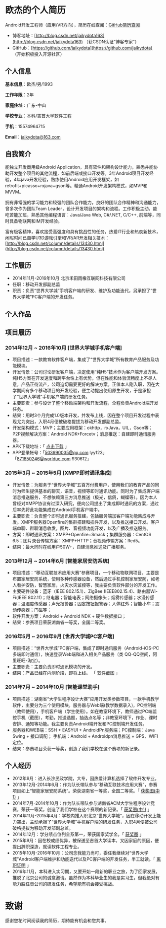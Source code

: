 # 欧杰的个人简历
Android开发工程师（应用/VR方向），简历在线查阅：[GitHub简历查阅](https://github.com/jaikydota/TestRepo/blob/master/resume/resume.md)

- 博客地址：[http://blog.csdn.net/jaikydota163](http://blog.csdn.net/jaikydota163) （获CSDN认证“博客专家”）
- GitHub：[https://github.com/jaikydota](https://github.com/jaikydota) （开始积极投入开源社区）

## 个人信息
**基本信息**：欧杰/男/1993

**工作年限**：2年

**家庭住址**：广东-中山

**学校专业**：本科/吉首大学软件工程

**手机**：15574964715

**Email**：[jaikydota@163.com](mailto:jaikydota@163.com)


## 自我简介
能独立开发商用级Android Application，具有软件和架构设计能力，熟悉并能协助开发整个项目的其他流程，如前后端或接口开发等。3年Android项目开发经验，4年java开发经验，熟练使用Android应用开发框架，如retrofit+picasso+rxjava+gson等。精通Android开发架构模式，如MVP和MVVM。

拥有非常强的学习能力和较强的团队合作能力，良好的团队合作精神和沟通能力，曾多次作为团队Team Leader，设计开发项目的架构和流程。工作积极主动，能吃苦能加班，熟悉其他编程语言：Java/Java Web, C#/.NET, C/C++, 前端等，同时具备物联网和IM开发经验。

富有极客精神，喜欢接受高强度和具有挑战性的任务，热爱IT行业和热衷新技术，闲暇时间已自学U3D游戏引擎和VR/AR开发相关技术：[http://blog.csdn.net/column/details/13430.html](http://blog.csdn.net/column/details/13430.html)


## 工作履历
* 2014年11月-2016年10月 北京禾田雨橡互联网科技有限公司
* 任职：移动开发部副总监
* 职责：负责“世界大学城”手机客户端的研发、维护及功能迭代，另承担了“世界大学城”PC客户端的开发任务。

## 个人作品



## 项目履历
### 2014年12月 ~ 2016年10月 [世界大学城手机客户端]
 - 项目描述：一款教育软件客户端，集成了“世界大学城”所有教育产品服务及功能模块。
 - 开发情景：公司讨论研发客户端，决定使用“纯H5”技术作为客户端开发方案。纯H5方案在开发速度和跨平台性上有优势，但在性能和体验流畅度上不尽人意，产品正待流产，公司迫切需要更好的解决方案。正值本人刚入职，因在大学期间有多个移动项目的开发经验，便主动提出使用原生开发，于是承担了“世界大学城”手机客户端的研发任务。
 - 主要职责：参与设计了整个移动端架构和开发流程，全程负责Android端开发任务。
 - 结果：用时3个月完成1.0版本开发，并发布上线，因在整个项目开发过程中表现尤为突出，入职4月便被破格提拔为移动开发部副总监。
 - 开发架构模式：MVP；主要应用框架：okhttp，rxJava，UIL，Gson等；P2P视频解决方案：Android NDK+Forcetv；消息推送：自建即时通讯服务器。
 - APK下载地址：「 [点击下载](http://app.worlduc.com/FileSystem/18/318441/608651/86a49111da21402e816bb1c2e9543a44.apk) 」
 - APP登录帐号：「503990035@qq.com  lyy123」  「871850246@worlduc.com  930612」

### 2015年3月 ~ 2015年5月 [XMPP即时通讯集成]
 - 开发情景：为服务于“世界大学城”五百万付费用户，使用我们的教育产品的同时为师生提供基本的聊天，语音，视频等即时通讯功能。同时为了集成客户端消息推送服务，不想依赖第三方消息推送（极光，信鸽，蝴蝶等）。因为本人曾经对XMPP协议有过深入研究，便向公司提出了集成即时通讯的方案，通过后率先将此功能集成在Android手机客户端中。
 - 主要职责：负责整个即时通讯服务搭建，包括服务端加客户端功能集成与开发。XMPP服务器Openfire的集群搭建和插件开发，以及推送接口开发。客户端单聊、群聊消息收发，图片、音视频功能开发，以及广播及推送服务。
 - 方案：即时通讯方案：XMPP+Openfire+Smack；集群服务器：CentOS 6.5；图片录音传输方案：XMPP+HTTP；音视频传输方案：Red5。
 - 结果：最大同时在线用户50W+，自建消息推送及广播服务。

### 2013年12月 ~ 2014年6月 [智能家居安防系统]
 - 项目描述：“移动互联技术应用大赛”参赛项目，一个移动物联网项目，主要是布置家居安防系统，使用多种传感器设备，然后通过手机控制家居安防，如老人看护安防，智慧家居，火灾水灾监控等，我主要负责软件部分的开发工作。
 - 主要硬件设备：蓝牙（IEEE 802.15.1）、ZigBee (IEEE802.15.4)、路由器Wi-Fi(IEEE 802.11)；继电器；智能电表；网络摄像头；烟雾传感器；水浸传感器；温湿度传感器；声光报警器；固定按钮报警器；人体红外；智能小车；震动传感器；门磁等；
 - 软件开发方案：Android + Android NDK + 硬件数据接口；
 - 结果：参赛项目荣获湖南省一等奖，全国二等奖。 

### 2016年5月 ~ 2016年9月 [世界大学城PC客户端]
 - 项目描述：“世界大学城”PC客户端，集成了即时通讯服务（Android-iOS-PC多端即时通信），快速登录Web端和进入相关产品服务（类 QQ-QQ空间，阿里旺旺-淘宝）。
 - 主要职责：主要负责即时通讯模块的开发。
 - 结果：产品已经在内测阶段，即将上线。 「 [软件截图](http://app.worlduc.com/FileSystem/18/318441/608651/4d3ce6820f3e416d90a29262ee71675d.png) 」
 
### 2014年7月 ~ 2014年10月 [智能课堂助手]
 - 项目描述：湖南省“大学生程序设计大赛”应用开发类参数项目，一款手机教学软件，主要分为三个使用模块，服务器与Web端(教学数据录入)，PC控制端（教师使用），手机客户端（学生使用）。如在教室环境下，教师通过PC端监控手机（截图），考勤，推送选题，抽选点名等；非教室环境下，作业、课时安排、通知等功能。我主要负责Android端开发和PC控制端开发任务。
 - 服务器和WEB端：SSH + EASYUI + AndroidPn服务端；PC控制端：Java Swing + 接口调配； 手机端：Android + Androidpn消息推送 + GPS、WIFI定位。
 - 结果：参赛项目荣获一等奖，创造了我们学校在这个赛项的新记录。 


## 个人经历
* 2012年9月：进入长沙民政学院，大专，因热爱计算机选择了软件开发专业。
* 2013年12月-2014年6月：作为队长带队参与“移动互联技术应用大赛”，参赛项目如上“智能家居安防系统”。荣获湖南省一等奖，全国二等奖。「 [获奖图(中1)](http://app.worlduc.com/FileSystem/18/318441/608651/d71feeaef9b244b4a3fc28d6a8465d97.jpg) 」
* 2014年7月-2014年10月：作为队长带队参与湖南省ACM大学生程序设计竞赛，荣获一等奖，创造了我们学校在这个赛项的新记录。「 [获奖图(中1)](http://app.worlduc.com/FileSystem/18/318441/608651/95e7287a16ff4c85b807047994d5f6a0.JPG) 」
* 2014年11月-2015年4月：学校内推入职北京“世界大学城”，因在移动开发上能力突出，主动承担了“世界大学城”手机客户端的研发任务，入职4月便被公司破格提拔为移动开发部副总监。
* 2014年12月：学分绩点位列全系第一，荣获国家奖学金。「 [获奖图](http://app.worlduc.com/FileSystem/18/318441/608651/60920f63fe7447dbb4970ff173df147b.jpg) 」
* 2015年9月：因在校成绩优异，被保送至吉首大学读本，又因家庭的原因，便提出辞职深造，就读软件工程专业。
* 2015年10月-2016年10月：公司念我能力尚可，委任我继续对“世界大学城”Android客户端维护和功能迭代以及PC客户端的开发任务，半工就读。「 [离职证明](http://app.worlduc.com/FileSystem/18/318441/608651/d974c3229ce94ef69fd2b4f825ce18a3.jpg) 」
* 2016年11月，本科进入实习期，又要开始一段新的职业之旅，为了回家发展，推脱了北京公司的诚意邀请。虽然作为本科毕业生的我是实习生，但我绝对有能力胜任贵公司的研发任务，希望能有机会接受挑战。


# 致谢
感谢您花时间阅读我的简历，期待能有机会和您共事。
